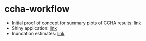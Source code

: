 # ccha-workflow

* Initial proof of concept for summary plots of CCHA results: [link](https://tbep-tech.github.io/ccha-workflow/site_assess.html)
* Shiny application: [link](https://shiny.tbep.org/ccha-workflow)
* Inundation estimates: [link](https://tbep-tech.github.io/ccha-workflow/inundation.html)